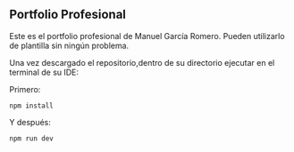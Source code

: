 ## Portfolio Profesional

Este es el portfolio profesional de Manuel García Romero. Pueden utilizarlo de plantilla sin ningún problema.

Una vez descargado el repositorio,dentro de su directorio ejecutar en el terminal de su IDE:

Primero:
```
npm install
```

Y después:
```
npm run dev
```


